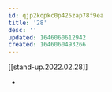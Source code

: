 ```yaml
---
id: qjp2kopkc0p425zap78f9ea
title: '28'
desc: ''
updated: 1646060612942
created: 1646060493266
---
```


[[stand-up.2022.02.28]]

- 
